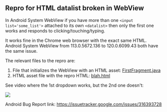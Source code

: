 Repro for HTML datalist broken in WebView
---

In Android System WebView if you have more than one `<input list='some_list'>` attached to its own `<datalist>` then only the first one works and responds to clicking/touching/typing.

It works fine in the Chrome web browser with the exact same HTML. Android System WebView from 113.0.5672.136 to 120.0.6099.43 both have the same issue.

The relevant files to the repro are:

1. File that initializes the WebView with an HTML asset: [FirstFragment.java](app/src/main/java/com/example/mywebviewport/FirstFragment.java)
1. HTML asset file with the repro HTML: [blah.html](app/src/main/assets/blah.html)

See video where the 1st dropdown works, but the 2nd one doesn't:

![](recording.gif)

Android Bug Report link: https://issuetracker.google.com/issues/316393728
